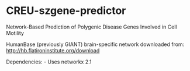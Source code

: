 # CREU-szgene-predictor

Network-Based Prediction of Polygenic Disease Genes Involved in Cell Motility

HumanBase (previously GIANT) brain-specific network downloaded from: http://hb.flatironinstitute.org/download

Dependencies: 
    - Uses networkx 2.1
